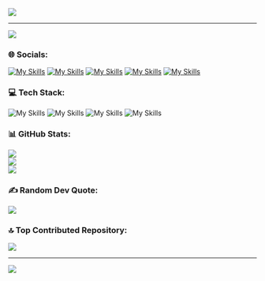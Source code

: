 <img src="https://readme-typing-svg.demolab.com?font=&pause=1000&color=36BCF7FF&center=true&random=false&width=1000&lines=Hey+There!+%F0%9F%91%8B;I'm+Jyot+Dhamelia!"/>
<hr/>

[![](https://visitcount.itsvg.in/api?id=JyotDhamelia&icon=5&color=1)](https://visitcount.itsvg.in)

### 🌐 Socials:
[![My Skills](https://skillicons.dev/icons?i=linkedin)](https://www.linkedin.com/in/jyotdhamelia)
[![My Skills](https://skillicons.dev/icons?i=gmail)](https://mail.google.com/mail/?view=cm&fs=1&to=jyotdhamelia@gmail.com)
[![My Skills](https://skillicons.dev/icons?i=codepen)](https://codepen.io/JYOT-DHAMELIA)
[![My Skills](https://skillicons.dev/icons?i=twitter)](https://twitter.com/JyotDhamelia)
[![My Skills](https://skillicons.dev/icons?i=devto)](https://dev.to/jyot_dhamelia)

### 💻 Tech Stack:
![My Skills](https://skillicons.dev/icons?i=c,cpp,java,py,php)
![My Skills](https://skillicons.dev/icons?i=,git,vite,figma,vscode,postman,wordpress)
![My Skills](https://skillicons.dev/icons?i=html,css,bootstrap,tailwind,materialui,js,react,nodejs,express,mongodb,mysql,firebase,pug)
![My Skills](https://skillicons.dev/icons?i=github,vercel,netlify)

### 📊 GitHub Stats:
![](https://github-readme-stats.vercel.app/api?username=JyotDhamelia&theme=dark&hide_border=true&count_private=true&show_icons=true&rank_icon=github&border_radius=10)<br/>
![](https://github-readme-streak-stats.herokuapp.com/?user=JyotDhamelia&theme=dark&hide_border=true)<br/>
![](https://github-readme-stats.vercel.app/api/top-langs/?username=JyotDhamelia&theme=dark&hide_border=true&include_all_commits=false&count_private=false&layout=donut-vertical)

### ✍️ Random Dev Quote:
![](https://quotes-github-readme.vercel.app/api?type=vertical&theme=dark)

### 🔝 Top Contributed Repository:
![](https://github-contributor-stats.vercel.app/api?username=JyotDhamelia&limit=5&theme=dark&hide_border=true&combine_all_yearly_contributions=true)

<hr/>
<img src="https://readme-typing-svg.demolab.com?font=Fira+Code&pause=1000&color=36BCF7FF&center=true&random=false&width=1000&lines=Thanks+for+visiting!"/>
